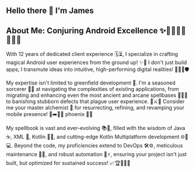 ## Hello there 👋 I'm James

## About Me: Conjuring Android Excellence ✨📱🧙‍♀️🌟🔮🏰🐉
With 12 years of dedicated client experience 🗓️⏳, I specialize in crafting magical Android user experiences from the ground up! ✨💫 I don't just build apps; I transmute ideas into intuitive, high-performing digital realities! 🚀🌟🎯🛡️

My expertise isn't limited to greenfield development 🌱. I'm a seasoned sorcerer 🧙‍♂️ at navigating the complexities of existing applications, from migrating and enhancing even the most ancient and arcane spellbases 📜✨📖 to banishing stubborn defects that plague user experience. 👻⚔️🚫 Consider me your master alchemist 🧪 for resurrecting, refining, and revamping your mobile presence! 📲➡️💎✨ phoenix 🌈👑

My spellbook is vast and ever-evolving 📚🌌, filled with the wisdom of Java ☕, XML 📐, Kotlin 🧪🔬, and cutting-edge Kotlin Multiplatform development 🌐🔗💻. Beyond the code, my proficiencies extend to DevOps 🛠️⚙️, meticulous maintenance 🧹🧼, and robust automation 🤖⚡, ensuring your project isn't just built, but optimized for sustained success! 📈🏆💯🐉🏰
